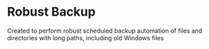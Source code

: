 # Robust Backup
Created to perform robust scheduled backup automation of files and directories with long paths, including old Windows files
